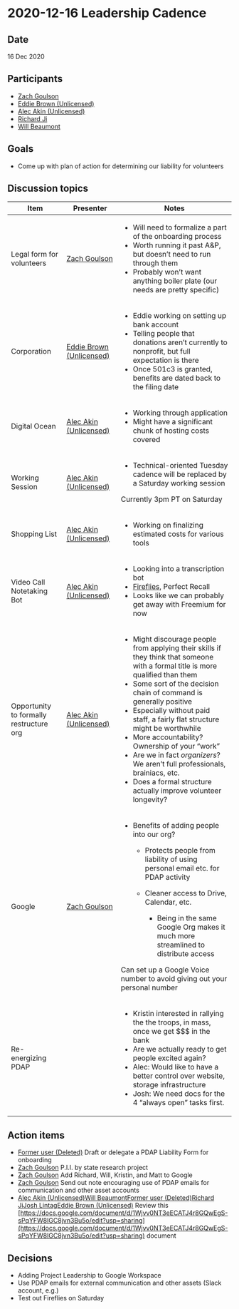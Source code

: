 # 2020-12-16 Leadership Cadence

## Date <a href="#id-2020-12-16leadershipcadence-date" id="id-2020-12-16leadershipcadence-date"></a>

16 Dec 2020

## Participants <a href="#id-2020-12-16leadershipcadence-participants" id="id-2020-12-16leadershipcadence-participants"></a>

* [Zach Goulson](https://pdap.atlassian.net/wiki/people/5f1f8319ef11df0025869e21?ref=confluence)
* [Eddie Brown (Unlicensed)](https://pdap.atlassian.net/wiki/people/5f2205e570fb250022c01aaa?ref=confluence)
* [Alec Akin (Unlicensed)](https://pdap.atlassian.net/wiki/people/5f1e64ee2aa25000286fc7fc?ref=confluence)
* [Richard Ji](https://pdap.atlassian.net/wiki/people/5f8f95be0e068b00766b6903?ref=confluence)
* [Will Beaumont](https://pdap.atlassian.net/wiki/people/5e9c6021ca2a1d0c2e249bab?ref=confluence)

## Goals <a href="#id-2020-12-16leadershipcadence-goals" id="id-2020-12-16leadershipcadence-goals"></a>

* Come up with plan of action for determining our liability for volunteers

## Discussion topics <a href="#id-2020-12-16leadershipcadence-discussiontopics" id="id-2020-12-16leadershipcadence-discussiontopics"></a>

| Item                                    | Presenter                                                                                                                        | Notes                                                                                                                                                                                                                                                                                                                                                                                                                                                                                                                             |
| --------------------------------------- | -------------------------------------------------------------------------------------------------------------------------------- | --------------------------------------------------------------------------------------------------------------------------------------------------------------------------------------------------------------------------------------------------------------------------------------------------------------------------------------------------------------------------------------------------------------------------------------------------------------------------------------------------------------------------------- |
| Legal form for volunteers               | [Zach Goulson](https://pdap.atlassian.net/wiki/people/5f1f8319ef11df0025869e21?ref=confluence)                                   | <ul><li>Will need to formalize a part of the onboarding process</li><li>Worth running it past A&#x26;P, but doesn’t need to run through them</li><li>Probably won’t want anything boiler plate (our needs are pretty specific)</li></ul>                                                                                                                                                                                                                                                                                          |
| <p>Corporation<br></p>                  | <p><a href="https://pdap.atlassian.net/wiki/people/5f2205e570fb250022c01aaa?ref=confluence">Eddie Brown (Unlicensed)</a><br></p> | <ul><li>Eddie working on setting up bank account</li><li>Telling people that donations aren’t currently to nonprofit, but full expectation is there</li><li>Once 501c3 is granted, benefits are dated back to the filing date</li></ul>                                                                                                                                                                                                                                                                                           |
| Digital Ocean                           | [Alec Akin (Unlicensed)](https://pdap.atlassian.net/wiki/people/5f1e64ee2aa25000286fc7fc?ref=confluence)                         | <ul><li>Working through application</li><li>Might have a significant chunk of hosting costs covered</li></ul>                                                                                                                                                                                                                                                                                                                                                                                                                     |
| Working Session                         | [Alec Akin (Unlicensed)](https://pdap.atlassian.net/wiki/people/5f1e64ee2aa25000286fc7fc?ref=confluence)                         | <ul><li>Technical-oriented Tuesday cadence will be replaced by a Saturday working session</li></ul><p>Currently 3pm PT on Saturday</p>                                                                                                                                                                                                                                                                                                                                                                                            |
| Shopping List                           | [Alec Akin (Unlicensed)](https://pdap.atlassian.net/wiki/people/5f1e64ee2aa25000286fc7fc?ref=confluence)                         | <ul><li>Working on finalizing estimated costs for various tools</li></ul>                                                                                                                                                                                                                                                                                                                                                                                                                                                         |
| Video Call Notetaking Bot               | [Alec Akin (Unlicensed)](https://pdap.atlassian.net/wiki/people/5f1e64ee2aa25000286fc7fc?ref=confluence)                         | <ul><li>Looking into a transcription bot</li><li><a href="https://fireflies.ai/pricing">Fireflies</a>, Perfect Recall</li><li>Looks like we can probably get away with Freemium for now</li></ul>                                                                                                                                                                                                                                                                                                                                 |
| Opportunity to formally restructure org | [Alec Akin (Unlicensed)](https://pdap.atlassian.net/wiki/people/5f1e64ee2aa25000286fc7fc?ref=confluence)                         | <ul><li>Might discourage people from applying their skills if they think that someone with a formal title is more qualified than them</li><li>Some sort of the decision chain of command is generally positive</li><li>Especially without paid staff, a fairly flat structure might be worthwhile</li><li>More accountability? Ownership of your “work”</li><li>Are we in fact <em>organizers</em>? We aren’t full professionals, brainiacs, etc.</li><li>Does a formal structure actually improve volunteer longevity?</li></ul> |
| Google                                  | [Zach Goulson](https://pdap.atlassian.net/wiki/people/5f1f8319ef11df0025869e21?ref=confluence)                                   | <ul><li><p>Benefits of adding people into our org?</p><ul><li>Protects people from liability of using personal email etc. for PDAP activity</li><li><p>Cleaner access to Drive, Calendar, etc.</p><ul><li>Being in the same Google Org makes it much more streamlined to distribute access</li></ul></li></ul></li></ul><p>Can set up a Google Voice number to avoid giving out your personal number</p>                                                                                                                          |
| Re-energizing PDAP                      |                                                                                                                                  | <ul><li>Kristin interested in rallying the the troops, in mass, once we get $$$ in the bank</li><li>Are we actually ready to get people excited again?</li><li>Alec: Would like to have a better control over website, storage infrastructure</li><li>Josh: We need docs for the 4 “always open” tasks first.</li></ul>                                                                                                                                                                                                           |

## Action items <a href="#id-2020-12-16leadershipcadence-actionitems" id="id-2020-12-16leadershipcadence-actionitems"></a>

* [Former user (Deleted)](https://pdap.atlassian.net/wiki/people/5f8f95be40588b0077ed830a?ref=confluence) Draft or delegate a PDAP Liability Form for onboarding
* [Zach Goulson](https://pdap.atlassian.net/wiki/people/5f1f8319ef11df0025869e21?ref=confluence) P.I.I. by state research project
* [Zach Goulson](https://pdap.atlassian.net/wiki/people/5f1f8319ef11df0025869e21?ref=confluence) Add Richard, Will, Kristin, and Matt to Google
* [Zach Goulson](https://pdap.atlassian.net/wiki/people/5f1f8319ef11df0025869e21?ref=confluence) Send out note encouraging use of PDAP emails for communication and other asset accounts
* [Alec Akin (Unlicensed)](https://pdap.atlassian.net/wiki/people/5f1e64ee2aa25000286fc7fc?ref=confluence)[Will Beaumont](https://pdap.atlassian.net/wiki/people/5e9c6021ca2a1d0c2e249bab?ref=confluence)[Former user (Deleted)](https://pdap.atlassian.net/wiki/people/5f8f95be40588b0077ed830a?ref=confluence)[Richard Ji](https://pdap.atlassian.net/wiki/people/5f8f95be0e068b00766b6903?ref=confluence)[Josh Lintag](https://pdap.atlassian.net/wiki/people/5f20c61fc9c094001c5d32ca?ref=confluence)[Eddie Brown (Unlicensed)](https://pdap.atlassian.net/wiki/people/5f2205e570fb250022c01aaa?ref=confluence) Review this [https://docs.google.com/document/d/1Wjvv0NT3eECATJ4r8GQwEgS-sPqYFW8IGC8jvn3Bu5o/edit?usp=sharing](https://docs.google.com/document/d/1Wjvv0NT3eECATJ4r8GQwEgS-sPqYFW8IGC8jvn3Bu5o/edit?usp=sharing) document

## Decisions <a href="#id-2020-12-16leadershipcadence-decisions" id="id-2020-12-16leadershipcadence-decisions"></a>

* Adding Project Leadership to Google Workspace
* Use PDAP emails for external communication and other assets (Slack account, e.g.)
* Test out Fireflies on Saturday

